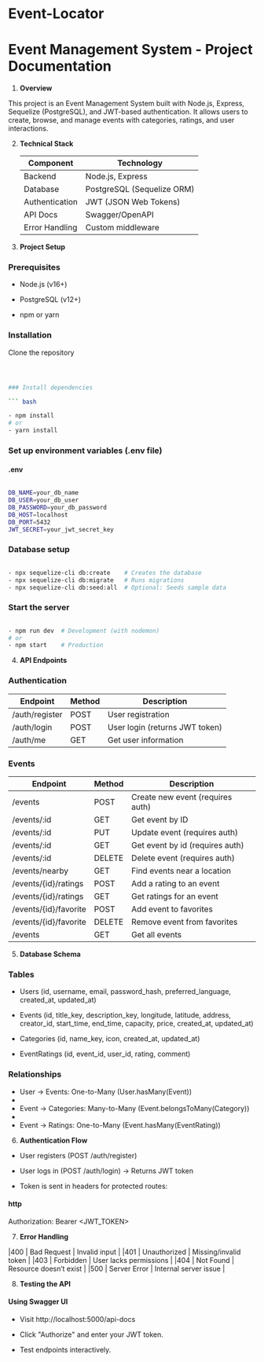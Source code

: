 # Event-Locator

# Event Management System - Project Documentation

1. **Overview**

This project is an Event Management System built with Node.js, Express, Sequelize (PostgreSQL), and JWT-based authentication. It allows users to create, browse, and manage events with categories, ratings, and user interactions.

2. **Technical Stack**

   | Component | Technology | 
   |---------|-----------|
   | Backend | Node.js, Express |
   | Database |	PostgreSQL (Sequelize ORM) |
   | Authentication | JWT (JSON Web Tokens) |
   | API Docs |	Swagger/OpenAPI |
   | Error Handling	| Custom middleware |

3. **Project Setup**

### Prerequisites


- Node.js (v16+)

- PostgreSQL (v12+)

- npm or yarn

### Installation

Clone the repository

``` bash



### Install dependencies

``` bash

- npm install
# or
- yarn install
```

### Set up environment variables (.env file)

#### .env

```bash

DB_NAME=your_db_name
DB_USER=your_db_user
DB_PASSWORD=your_db_password
DB_HOST=localhost
DB_PORT=5432
JWT_SECRET=your_jwt_secret_key
```
### Database setup

``` bash

- npx sequelize-cli db:create    # Creates the database
- npx sequelize-cli db:migrate   # Runs migrations
- npx sequelize-cli db:seed:all  # Optional: Seeds sample data
```

### Start the server


``` bash

- npm run dev  # Development (with nodemon)
# or
- npm start    # Production
```

4. **API Endpoints**

### Authentication

| Endpoint | Method | Description |
|----------|--------|-------------|
| /auth/register | POST | User registration |
| /auth/login | POST | User login (returns JWT token) |
| /auth/me | GET | Get user information |

### Events


| Endpoint | Method | Description |
|---------|--------|-------------|
| /events |	POST | Create new event (requires auth) |
| /events/:id |	GET	| Get event by ID |
| /events/:id |	PUT	| Update event (requires auth) |
| /events/:id |	GET	| Get event by id (requires auth) |
| /events/:id |	DELETE | Delete event (requires auth) |
| /events/nearby | GET | Find events near a location |
| /events/{id}/ratings | POST | Add a rating to an event |
| /events/{id}/ratings | GET | Get ratings for an event |
| /events/{id}/favorite | POST | Add event to favorites |
| /events/{id}/favorite | DELETE | Remove event from favorites |
| /events |	GET	| Get all events |

5. **Database Schema**

### Tables

- Users (id, username, email, password_hash, preferred_language, created_at, updated_at)

- Events (id, title_key, description_key, longitude, latitude, address, creator_id, start_time, end_time, capacity, price, created_at, updated_at)

- Categories (id, name_key, icon, created_at, updated_at)

- EventRatings (id, event_id, user_id, rating, comment)

### Relationships

- User → Events: One-to-Many (User.hasMany(Event))
- 
- Event → Categories: Many-to-Many (Event.belongsToMany(Category))
- 
- Event → Ratings: One-to-Many (Event.hasMany(EventRating))

6. **Authentication Flow**

- User registers (POST /auth/register)

- User logs in (POST /auth/login) → Returns JWT token

- Token is sent in headers for protected routes:

#### http

Authorization: Bearer <JWT_TOKEN>

7. **Error Handling**

|400 | Bad Request | Invalid input |
|401 | Unauthorized | Missing/invalid token |
|403 | Forbidden | User lacks permissions |
|404 | Not Found | Resource doesn’t exist |
|500 | Server Error | Internal server issue |

8. **Testing the API**

#### Using Swagger UI

- Visit http://localhost:5000/api-docs
- Click "Authorize" and enter your JWT token.

- Test endpoints interactively.